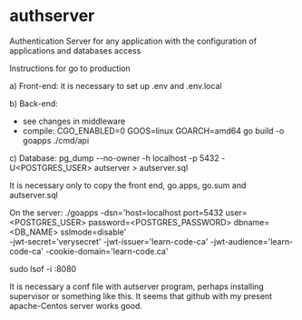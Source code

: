 # authserver
Authentication Server for any application with the configuration of applications and databases access

Instructions for go to production

a) Front-end: it is necessary to set up .env and .env.local

b) Back-end:
- see changes in middleware
- compile: CGO_ENABLED=0 GOOS=linux GOARCH=amd64 go build -o goapps ./cmd/api

c) Database:
pg_dump --no-owner -h localhost -p 5432 -U<POSTGRES_USER> autserver > autserver.sql

It is necessary only to copy the front end, go.apps, go.sum and autserver.sql

On the server:
./goapps -dsn='host=localhost port=5432 user=<POSTGRES_USER> password=<POSTGRES_PASSWORD> dbname=<DB_NAME> sslmode=disable' \
-jwt-secret='verysecret' -jwt-issuer='learn-code-ca' -jwt-audience='learn-code-ca' -cookie-domain='learn-code.ca'

sudo lsof -i :8080

It is necessary a conf file with autserver program, perhaps installing supervisor or something like this. It seems
that github with my present apache-Centos server works good.
